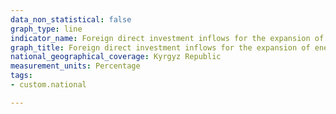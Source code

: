 ```yaml
---
data_non_statistical: false
graph_type: line
indicator_name: Foreign direct investment inflows for the expansion of energy infrastructure and modernization of technologies to the total volume of foreign direct investment received
graph_title: Foreign direct investment inflows for the expansion of energy infrastructure and modernization of technologies to the total volume of foreign direct investment received
national_geographical_coverage: Kyrgyz Republic
measurement_units: Percentage 
tags:
- custom.national

---
```

